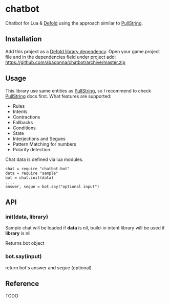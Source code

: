 # chatbot
Chatbot for Lua &amp; [Defold](https://www.defold.com) using the approach similar to [PullString](https://docs.pullstring.com/docs/).

## Installation
Add this project as a [Defold library dependency](http://www.defold.com/manuals/libraries/).
Open your game.project file and in the dependencies field under project add:
https://github.com/abadonna/chatbot/archive/master.zip

## Usage
This library use same entities as [PullString](https://docs.pullstring.com/docs/), so I recommend to check [PullString](https://docs.pullstring.com/docs/) docs first.
What features are supported:
* Rules
* Intents
* Contractions
* Fallbacks
* Conditions
* State
* Interjections and Segues
* Pattern Matching for numbers
* Polarity detection

Chat data is defined via lua modules.

```
chat = require "chatbot.bot"
data = require "sample"
bot = chat.init(data)
....
answer, segue = bot.say("optional input")
```

## API
### init(data, library)
Sample chat will be loaded if **data** is nil, build-in intent library will be used if **library** is nil

Returns bot object

### bot.say(input)
return bot's answer and segue (optional)

## Reference
TODO
